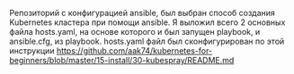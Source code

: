 Репозиторий с конфигурацией ansible, был выбран способ создания Kubernetes кластера при помощи ansible.
Я выложил всего 2 основных файла hosts.yaml, на основе которого и был запущен playbook, и ansible.cfg, из playbook.
hosts.yaml файл был сконфигурирован по этой инструкции https://github.com/aak74/kubernetes-for-beginners/blob/master/15-install/30-kubespray/README.md
